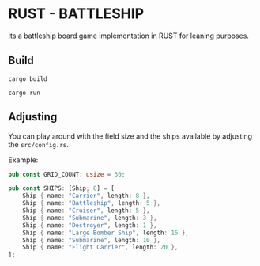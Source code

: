 # RUST - BATTLESHIP

Its a battleship board game implementation in RUST for leaning purposes.

## Build

```shell
cargo build
```

```shell
cargo run
```

## Adjusting

You can play around with the field size and the ships available by adjusting the `src/config.rs`.

Example:

```rs
pub const GRID_COUNT: usize = 30;

pub const SHIPS: [Ship; 8] = [
    Ship { name: "Carrier", length: 8 },
    Ship { name: "Battleship", length: 5 },
    Ship { name: "Cruiser", length: 5 },
    Ship { name: "Submarine", length: 3 },
    Ship { name: "Destroyer", length: 1 },
    Ship { name: "Large Bomber Ship", length: 15 },
    Ship { name: "Submarine", length: 10 },
    Ship { name: "Flight Carrier", length: 20 },
];
```
